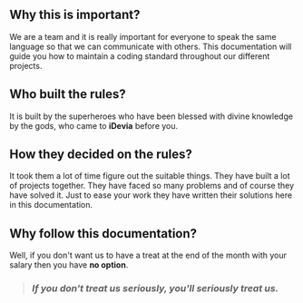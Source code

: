 ## Why this is important?

We are a team and it is really important for everyone to speak the same language so that we can communicate with others. This documentation will guide you how to maintain a coding standard throughout our different projects.

## Who built the rules?

It is built by the superheroes who have been blessed with divine knowledge by the gods, who came to **iDevia** before you.

## How they decided on the rules?

It took them a lot of time figure out the suitable things. They have built a lot of projects together. They have faced so many problems and of course they have solved it. Just to ease your work they have written their solutions here in this documentation.

## Why follow this documentation?

Well, if you don't want us to have a treat at the end of the month with your salary then you have **no option**.

> ### _If you don't treat us seriously, you'll seriously treat us._
